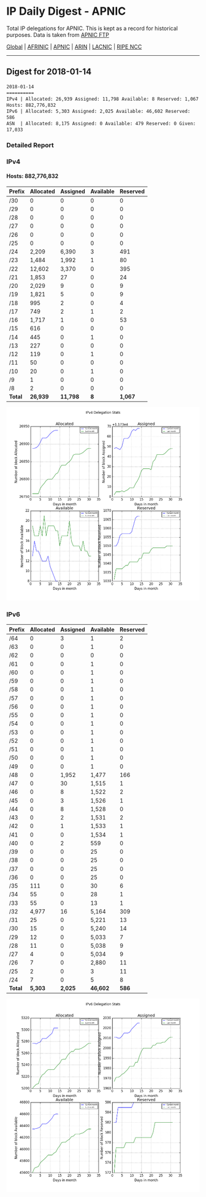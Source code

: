 # IP Daily Digest - APNIC

Total IP delegations for APNIC. This is kept as a record for historical purposes. Data is taken from [APNIC FTP](https://ftp.apnic.net/)

[Global](https://github.com/csmets/IP-Daily-Digest) | [AFRINIC](https://github.com/csmets/IP-Daily-Digest/tree/master/archives/AFRINIC) | [APNIC](https://github.com/csmets/IP-Daily-Digest/tree/master/archives/APNIC) | [ARIN](https://github.com/csmets/IP-Daily-Digest/tree/master/archives/ARIN) | [LACNIC](https://github.com/csmets/IP-Daily-Digest/tree/master/archives/LACNIC) | [RIPE NCC](https://github.com/csmets/IP-Daily-Digest/tree/master/archives/RIPE_NCC)

---

## Digest for 2018-01-14
```
2018-01-14
==========
IPv4 | Allocated: 26,939 Assigned: 11,798 Available: 8 Reserved: 1,067 Hosts: 882,776,832
IPv6 | Allocated: 5,303 Assigned: 2,025 Available: 46,602 Reserved: 586
ASN  | Allocated: 8,175 Assigned: 0 Available: 479 Reserved: 0 Given: 17,033
```

### Detailed Report

### IPv4

#### Hosts: **882,776,832**

| Prefix | Allocated | Assigned | Available | Reserved |
| ----- | ----- | ----- | ----- | ----- |
| /30 | 0 | 0 | 0 | 0 |
| /29 | 0 | 0 | 0 | 0 |
| /28 | 0 | 0 | 0 | 0 |
| /27 | 0 | 0 | 0 | 0 |
| /26 | 0 | 0 | 0 | 0 |
| /25 | 0 | 0 | 0 | 0 |
| /24 | 2,209 | 6,390 | 3 | 491 |
| /23 | 1,484 | 1,992 | 1 | 80 |
| /22 | 12,602 | 3,370 | 0 | 395 |
| /21 | 1,853 | 27 | 0 | 24 |
| /20 | 2,029 | 9 | 0 | 9 |
| /19 | 1,821 | 5 | 0 | 9 |
| /18 | 995 | 2 | 0 | 4 |
| /17 | 749 | 2 | 1 | 2 |
| /16 | 1,717 | 1 | 0 | 53 |
| /15 | 616 | 0 | 0 | 0 |
| /14 | 445 | 0 | 1 | 0 |
| /13 | 227 | 0 | 0 | 0 |
| /12 | 119 | 0 | 1 | 0 |
| /11 | 50 | 0 | 0 | 0 |
| /10 | 20 | 0 | 1 | 0 |
| /9 | 1 | 0 | 0 | 0 |
| /8 | 2 | 0 | 0 | 0 |
| **Total** | **26,939** | **11,798** | **8** | **1,067** |

![ipv4-stats](ipv4-figure.png)

### IPv6

| Prefix | Allocated | Assigned | Available | Reserved |
| ----- | ----- | ----- | ----- | ----- |
| /64 | 0 | 3 | 1 | 2 |
| /63 | 0 | 0 | 1 | 0 |
| /62 | 0 | 0 | 0 | 0 |
| /61 | 0 | 0 | 1 | 0 |
| /60 | 0 | 0 | 1 | 0 |
| /59 | 0 | 0 | 1 | 0 |
| /58 | 0 | 0 | 1 | 0 |
| /57 | 0 | 0 | 1 | 0 |
| /56 | 0 | 0 | 1 | 0 |
| /55 | 0 | 0 | 1 | 0 |
| /54 | 0 | 0 | 1 | 0 |
| /53 | 0 | 0 | 1 | 0 |
| /52 | 0 | 0 | 1 | 0 |
| /51 | 0 | 0 | 1 | 0 |
| /50 | 0 | 0 | 1 | 0 |
| /49 | 0 | 0 | 1 | 0 |
| /48 | 0 | 1,952 | 1,477 | 166 |
| /47 | 0 | 30 | 1,515 | 1 |
| /46 | 0 | 8 | 1,522 | 2 |
| /45 | 0 | 3 | 1,526 | 1 |
| /44 | 0 | 8 | 1,528 | 0 |
| /43 | 0 | 2 | 1,531 | 2 |
| /42 | 0 | 1 | 1,533 | 1 |
| /41 | 0 | 0 | 1,534 | 1 |
| /40 | 0 | 2 | 559 | 0 |
| /39 | 0 | 0 | 25 | 0 |
| /38 | 0 | 0 | 25 | 0 |
| /37 | 0 | 0 | 25 | 0 |
| /36 | 0 | 0 | 25 | 0 |
| /35 | 111 | 0 | 30 | 6 |
| /34 | 55 | 0 | 28 | 1 |
| /33 | 55 | 0 | 13 | 1 |
| /32 | 4,977 | 16 | 5,164 | 309 |
| /31 | 25 | 0 | 5,221 | 13 |
| /30 | 15 | 0 | 5,240 | 14 |
| /29 | 12 | 0 | 5,033 | 7 |
| /28 | 11 | 0 | 5,038 | 9 |
| /27 | 4 | 0 | 5,034 | 9 |
| /26 | 7 | 0 | 2,880 | 11 |
| /25 | 2 | 0 | 3 | 11 |
| /24 | 7 | 0 | 5 | 8 |
| **Total** | **5,303** | **2,025** | **46,602** | **586** |

![ipv6-stats](ipv6-figure.png)